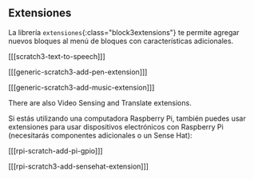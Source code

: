 ## Extensiones

La librería `extensiones`{:class="block3extensions"} te permite agregar nuevos bloques al menú de bloques con características adicionales.

[[[scratch3-text-to-speech]]]

[[[generic-scratch3-add-pen-extension]]]

[[[generic-scratch3-add-music-extension]]]

There are also Video Sensing and Translate extensions.

Si estás utilizando una computadora Raspberry Pi, también puedes usar extensiones para usar dispositivos electrónicos con Raspberry Pi (necesitarás componentes adicionales o un Sense Hat):

[[[rpi-scratch-add-pi-gpio]]]

[[[rpi-scratch3-add-sensehat-extension]]]
